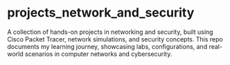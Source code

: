 # projects_network_and_security
A collection of hands-on projects in networking and security, built using Cisco Packet Tracer, network simulations, and security concepts. This repo documents my learning journey, showcasing labs, configurations, and real-world scenarios in computer networks and cybersecurity.
